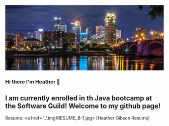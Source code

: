<img src="./img/minneapolis.jpg"  >

### Hi there I'm Heather 👋


## I am currently enrolled in th Java bootcamp at the Software Guild! Welcome to my github page! <br>

Resume: <a href="./.img/RESUME_B-1.jpg> [Heather Gibson Resume] </a>

<!--
**hgibson8896/hgibson8896** is a ✨ _special_ ✨ repository because its `README.md` (this file) appears on your GitHub profile.*/



Here are some ideas to get you started:

- 🔭 I’m currently working on websites that use HTML, CSS Bootstap and JQuery
- 🌱 I’m currently trying to learn everything 🤣
- 👯 I’m looking to collaborate with people new to programming
- 🥅 2020/2021 Goals: Land my first role as adevvlop

### Connect with me:

[ src=https://www.linkedin.com/in/heather-gibson-4089721b9/]





